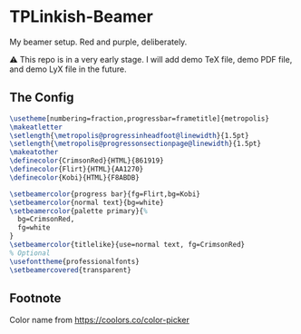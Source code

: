 # TPLinkish-Beamer

My beamer setup. Red and purple, deliberately.

:warning: This repo is in a very early stage. I will add demo TeX file, demo PDF file, and demo LyX file in the future.

## The Config

```tex
\usetheme[numbering=fraction,progressbar=frametitle]{metropolis}
\makeatletter
\setlength{\metropolis@progressinheadfoot@linewidth}{1.5pt}
\setlength{\metropolis@progressonsectionpage@linewidth}{1.5pt}
\makeatother
\definecolor{CrimsonRed}{HTML}{861919}
\definecolor{Flirt}{HTML}{AA1270}
\definecolor{Kobi}{HTML}{F8ABDB}

\setbeamercolor{progress bar}{fg=Flirt,bg=Kobi}
\setbeamercolor{normal text}{bg=white}
\setbeamercolor{palette primary}{%
  bg=CrimsonRed,
  fg=white
}
\setbeamercolor{titlelike}{use=normal text, fg=CrimsonRed}
% Optional
\usefonttheme{professionalfonts}
\setbeamercovered{transparent}
```

## Footnote

Color name from <https://coolors.co/color-picker>
